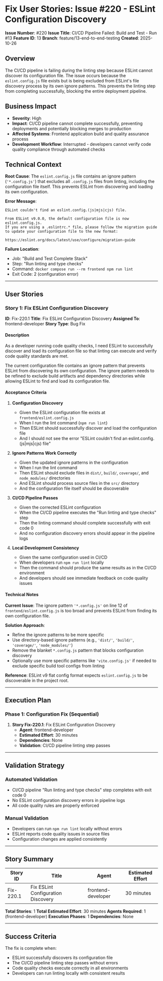 # Fix User Stories: Issue #220 - ESLint Configuration Discovery

**Issue Number**: #220
**Issue Title**: CI/CD Pipeline Failed: Build and Test - Run #13
**Feature ID**: 13
**Branch**: feature/13-end-to-end-testing
**Created**: 2025-10-26

## Overview

The CI/CD pipeline is failing during the linting step because ESLint cannot discover its configuration file. The issue occurs because the `eslint.config.js` file exists but is being excluded from ESLint's file discovery process by its own ignore patterns. This prevents the linting step from completing successfully, blocking the entire deployment pipeline.

## Business Impact

- **Severity**: High
- **Impact**: CI/CD pipeline cannot complete successfully, preventing deployments and potentially blocking merges to production
- **Affected Systems**: Frontend application build and quality assurance process
- **Development Workflow**: Interrupted - developers cannot verify code quality compliance through automated checks

## Technical Context

**Root Cause**: The `eslint.config.js` file contains an ignore pattern (`'*.config.js'`) that excludes all `.config.js` files from linting, including the configuration file itself. This prevents ESLint from discovering and loading its own configuration.

**Error Message**:
```
ESLint couldn't find an eslint.config.(js|mjs|cjs) file.

From ESLint v9.0.0, the default configuration file is now eslint.config.js.
If you are using a .eslintrc.* file, please follow the migration guide
to update your configuration file to the new format:

https://eslint.org/docs/latest/use/configure/migration-guide
```

**Failure Location**:
- Job: "Build and Test Complete Stack"
- Step: "Run linting and type checks"
- Command: `docker compose run --rm frontend npm run lint`
- Exit Code: 2 (configuration error)

---

## User Stories

### Story 1: Fix ESLint Configuration Discovery

**ID**: Fix-220.1
**Title**: Fix ESLint Configuration Discovery
**Assigned To**: frontend-developer
**Story Type**: Bug Fix

#### Description

As a developer running code quality checks, I need ESLint to successfully discover and load its configuration file so that linting can execute and verify code quality standards are met.

The current configuration file contains an ignore pattern that prevents ESLint from discovering its own configuration. The ignore pattern needs to be refined to exclude build artifacts and dependency directories while allowing ESLint to find and load its configuration file.

#### Acceptance Criteria

1. **Configuration Discovery**
   - Given the ESLint configuration file exists at `frontend/eslint.config.js`
   - When I run the lint command (`npm run lint`)
   - Then ESLint should successfully discover and load the configuration file
   - And I should not see the error "ESLint couldn't find an eslint.config.(js|mjs|cjs) file"

2. **Ignore Patterns Work Correctly**
   - Given the updated ignore patterns in the configuration
   - When I run the lint command
   - Then ESLint should exclude files in `dist/`, `build/`, `coverage/`, and `node_modules/` directories
   - And ESLint should process source files in the `src/` directory
   - And the configuration file itself should be discoverable

3. **CI/CD Pipeline Passes**
   - Given the corrected ESLint configuration
   - When the CI/CD pipeline executes the "Run linting and type checks" step
   - Then the linting command should complete successfully with exit code 0
   - And no configuration discovery errors should appear in the pipeline logs

4. **Local Development Consistency**
   - Given the same configuration used in CI/CD
   - When developers run `npm run lint` locally
   - Then the command should produce the same results as in the CI/CD environment
   - And developers should see immediate feedback on code quality issues

#### Technical Notes

**Current Issue**:
The ignore pattern `'*.config.js'` on line 12 of `frontend/eslint.config.js` is too broad and prevents ESLint from finding its own configuration file.

**Solution Approach**:
- Refine the ignore patterns to be more specific
- Use directory-based ignore patterns (e.g., `'dist/'`, `'build/'`, `'coverage/'`, `'node_modules/'`)
- Remove the blanket `*.config.js` pattern that blocks configuration discovery
- Optionally use more specific patterns like `'vite.config.js'` if needed to exclude specific build tool configs from linting

**Reference**: ESLint v9 flat config format expects `eslint.config.js` to be discoverable in the project root.

---

## Execution Plan

### Phase 1: Configuration Fix (Sequential)
1. **Story Fix-220.1**: Fix ESLint Configuration Discovery
   - **Agent**: frontend-developer
   - **Estimated Effort**: 30 minutes
   - **Dependencies**: None
   - **Validation**: CI/CD pipeline linting step passes

---

## Validation Strategy

### Automated Validation
- CI/CD pipeline "Run linting and type checks" step completes with exit code 0
- No ESLint configuration discovery errors in pipeline logs
- All code quality rules are properly enforced

### Manual Validation
- Developers can run `npm run lint` locally without errors
- ESLint reports code quality issues in source files
- Configuration changes are applied consistently

---

## Story Summary

| Story ID | Title | Agent | Estimated Effort |
|----------|-------|-------|------------------|
| Fix-220.1 | Fix ESLint Configuration Discovery | frontend-developer | 30 minutes |

**Total Stories**: 1
**Total Estimated Effort**: 30 minutes
**Agents Required**: 1 (frontend-developer)
**Execution Phases**: 1
**Dependencies**: None

---

## Success Criteria

The fix is complete when:
- ESLint successfully discovers its configuration file
- The CI/CD pipeline linting step passes without errors
- Code quality checks execute correctly in all environments
- Developers can run linting locally with consistent results
